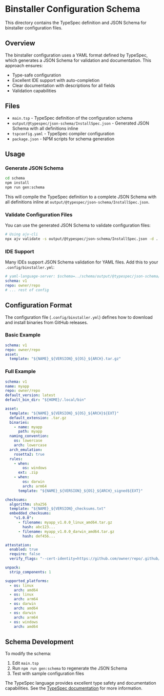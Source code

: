# Binstaller Configuration Schema

This directory contains the TypeSpec definition and JSON Schema for binstaller configuration files.

## Overview

The binstaller configuration uses a YAML format defined by TypeSpec, which generates a JSON Schema for validation and documentation. This approach ensures:

- Type-safe configuration
- Excellent IDE support with auto-completion
- Clear documentation with descriptions for all fields
- Validation capabilities

## Files

- `main.tsp` - TypeSpec definition of the configuration schema
- `output/@typespec/json-schema/InstallSpec.json` - Generated JSON Schema with all definitions inline
- `tspconfig.yaml` - TypeSpec compiler configuration
- `package.json` - NPM scripts for schema generation

## Usage

### Generate JSON Schema

```bash
cd schema
npm install
npm run gen:schema
```

This will compile the TypeSpec definition to a complete JSON Schema with all definitions inline at `output/@typespec/json-schema/InstallSpec.json`.

### Validate Configuration Files

You can use the generated JSON Schema to validate configuration files:

```bash
# Using ajv-cli
npx ajv validate -s output/@typespec/json-schema/InstallSpec.json -d ../.config/binstaller.yml
```

### IDE Support

Many IDEs support JSON Schema validation for YAML files. Add this to your `.config/binstaller.yml`:

```yaml
# yaml-language-server: $schema=../schema/output/@typespec/json-schema/InstallSpec.json
schema: v1
repo: owner/repo
# ... rest of config
```

## Configuration Format

The configuration file (`.config/binstaller.yml`) defines how to download and install binaries from GitHub releases.

### Basic Example

```yaml
schema: v1
repo: owner/repo
asset:
  template: "${NAME}_${VERSION}_${OS}_${ARCH}.tar.gz"
```

### Full Example

```yaml
schema: v1
name: myapp
repo: owner/repo
default_version: latest
default_bin_dir: "${HOME}/.local/bin"

asset:
  template: "${NAME}_${VERSION}_${OS}_${ARCH}${EXT}"
  default_extension: .tar.gz
  binaries:
    - name: myapp
      path: myapp
  naming_convention:
    os: lowercase
    arch: lowercase
  arch_emulation:
    rosetta2: true
  rules:
    - when:
        os: windows
      ext: .zip
    - when:
        os: darwin
        arch: arm64
      template: "${NAME}_${VERSION}_${OS}_${ARCH}_signed${EXT}"

checksums:
  algorithm: sha256
  template: "${NAME}_${VERSION}_checksums.txt"
  embedded_checksums:
    "v1.0.0":
      - filename: myapp_v1.0.0_linux_amd64.tar.gz
        hash: abc123...
      - filename: myapp_v1.0.0_darwin_amd64.tar.gz
        hash: def456...

attestation:
  enabled: true
  require: false
  verify_flags: "--cert-identity=https://github.com/owner/repo/.github/workflows/release.yml@refs/tags/v1.0.0"

unpack:
  strip_components: 1

supported_platforms:
  - os: linux
    arch: amd64
  - os: linux
    arch: arm64
  - os: darwin
    arch: amd64
  - os: darwin
    arch: arm64
  - os: windows
    arch: amd64
```

## Schema Development

To modify the schema:

1. Edit `main.tsp`
2. Run `npm run gen:schema` to regenerate the JSON Schema
3. Test with sample configuration files

The TypeSpec language provides excellent type safety and documentation capabilities. See the [TypeSpec documentation](https://typespec.io/) for more information.